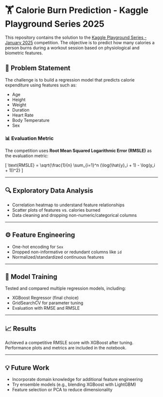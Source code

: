 # 🏋️ Calorie Burn Prediction - Kaggle Playground Series 2025

This repository contains the solution to the [Kaggle Playground Series - January 2025](https://www.kaggle.com/competitions/playground-series-s5e5/overview) competition. The objective is to predict how many calories a person burns during a workout session based on physiological and biometric features.

## 🧠 Problem Statement

The challenge is to build a regression model that predicts calorie expenditure using features such as:
- Age
- Height
- Weight
- Duration
- Heart Rate
- Body Temperature
- Sex

### 📊 Evaluation Metric

The competition uses **Root Mean Squared Logarithmic Error (RMSLE)** as the evaluation metric:

\[
\text{RMSLE} = \sqrt{\frac{1}{n} \sum_{i=1}^n (\log(\hat{y}_i + 1) - \log(y_i + 1))^2}
\]

---

## 🔍 Exploratory Data Analysis

- Correlation heatmap to understand feature relationships
- Scatter plots of features vs. calories burned
- Data cleaning and dropping non-numeric/categorical columns

---

## ⚙️ Feature Engineering

- One-hot encoding for `Sex`
- Dropped non-informative or redundant columns like `id`
- Normalized/standardized continuous features

---

## 🧪 Model Training

Tested and compared multiple regression models, including:

- XGBoost Regressor (final choice)
- GridSearchCV for parameter tuning
- Evaluation with RMSE and RMSLE

---

## 📈 Results

Achieved a competitive RMSLE score with XGBoost after tuning. Performance plots and metrics are included in the notebook.

---

## 💡 Future Work

- Incorporate domain knowledge for additional feature engineering
- Try ensemble models (e.g., blending XGBoost with LightGBM)
- Feature selection or PCA to reduce dimensionality

